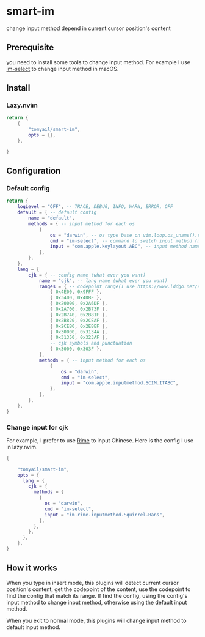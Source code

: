 # smart-im

change input method depend in current cursor position's content

## Prerequisite

you need to install some tools to change input method. For example I use [im-select](https://github.com/daipeihust/im-select) to change input method in macOS.

## Install

### Lazy.nvim

```lua
return {
	{
		"tomyail/smart-im",
		opts = {},
	},

}

```

## Configuration

### Default config

```lua
return {
    logLevel = "OFF", -- TRACE, DEBUG, INFO, WARN, ERROR, OFF
    default = { -- default config
        name = "default",
        methods = { -- input method for each os
            {
                os = "darwin", -- os type base on vim.loop.os_uname().sysname
                cmd = "im-select", -- command to switch input method (must install it first)
                input = "com.apple.keylayout.ABC", -- input method name
            },
        },
    },
    lang = {
        cjk = { -- config name (what ever you want)
            name = "cjk", -- lang name (what ever you want)
            ranges = { -- codepoint range(I use https://www.lddgo.net/en/string/cjk-unicode, you can define your own range)
                { 0x4E00, 0x9FFF },
                { 0x3400, 0x4DBF },
                { 0x20000, 0x2A6DF },
                { 0x2A700, 0x2B73F },
                { 0x2B740, 0x2B81F },
                { 0x2B820, 0x2CEAF },
                { 0x2CEB0, 0x2EBEF },
                { 0x30000, 0x3134A },
                { 0x31350, 0x323AF },
                -- cjk symbols and punctuation
                { 0x3000, 0x303F },
            },
            methods = { -- input method for each os
                {
                    os = "darwin",
                    cmd = "im-select",
                    input = "com.apple.inputmethod.SCIM.ITABC",
                },
            },
        },
    },
}
```

### Change input for cjk

For example, I prefer to use [Rime](https://rime.im/) to input Chinese. Here is the config I use in lazy.nvim.

```lua
{

    "tomyail/smart-im",
    opts = {
      lang = {
        cjk = {
          methods = {
            {
              os = "darwin",
              cmd = "im-select",
              input = "im.rime.inputmethod.Squirrel.Hans",
            },
          },
        },
      },
    },
}

```

## How it works

When you type in insert mode, this plugins will detect current cursor position's content, get the codepoint of the content, use the codepoint to find the config that match its range. If find the config, using the config's input method to change input method, otherwise using the default input method.

When you exit to normal mode, this plugins will change input method to default input method.
